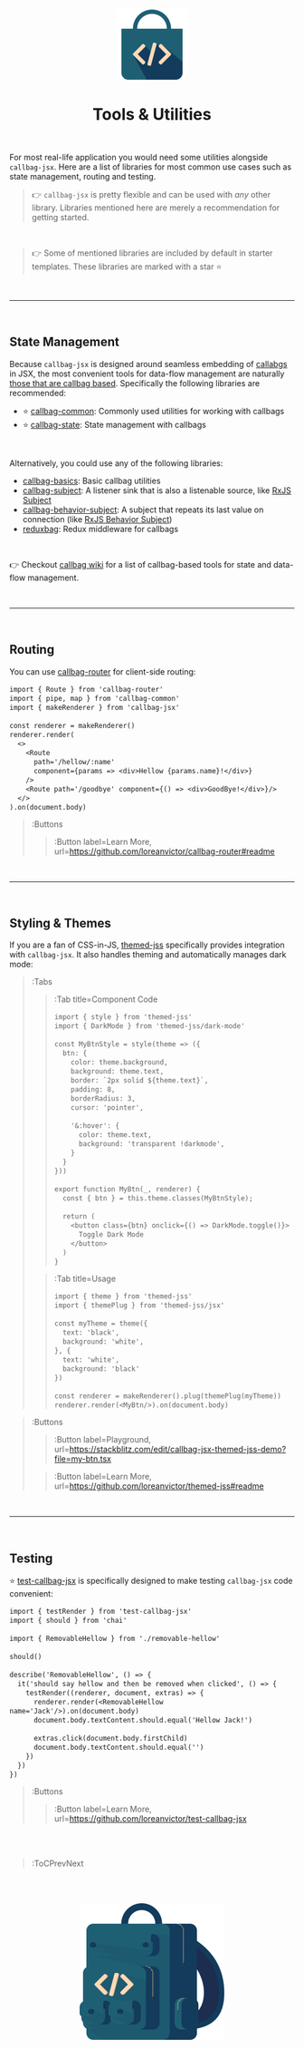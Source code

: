 <div align="center">
  <img src="/docs/assets/callbag-jsx.svg" width="128px"/>
  <h1>Tools & Utilities</h1>
</div>

<br>

For most real-life application you would need some utilities alongside `callbag-jsx`. Here are
a list of libraries for most common use cases such as state management, routing and testing.

> 👉 `callbag-jsx` is pretty flexible and can be used with _any_ other library. Libraries
> mentioned here are merely a recommendation for getting started.

<br>

> 👉 Some of mentioned libraries are included by default in starter templates. These libraries
> are marked with a star ⭐

<br>

---

<br>

## State Management

Because `callbag-jsx` is designed around seamless embedding of [callabgs](/reactivity/callbags) in JSX, the most
convenient tools for data-flow management are naturally [those that are callbag based](https://github.com/callbag/callbag/wiki).
Specifically the following libraries are recommended:

- ⭐ [callbag-common](https://github.com/loreanvictor/callbag-common): Commonly used utilities for working with callbags
- ⭐ [callbag-state](https://github.com/loreanvictor/callbag-state): State management with callbags

<br>

Alternatively, you could use any of the following libraries:

- [callbag-basics](https://github.com/staltz/callbag-basics):  Basic callbag utilities
- [callbag-subject](https://github.com/staltz/callbag-subject):
A listener sink that is also a listenable source, like [RxJS Subject](https://rxjs-dev.firebaseapp.com/guide/subject)
- [callbag-behavior-subject](https://github.com/zebulonj/callbag-behavior-subject):
A subject that repeats its last value on connection (like [RxJS Behavior Subject](https://www.learnrxjs.io/learn-rxjs/subjects/behaviorsubject))
- [reduxbag](https://github.com/jamesb3ll/reduxbag): Redux middleware for callbags


<br>

👉 Checkout [callbag wiki](https://github.com/callbag/callbag/wiki) for a list of callbag-based
tools for state and data-flow management.


<br>

---

<br>

## Routing

You can use [callbag-router](https://github.com/loreanvictor/callbag-router) for client-side routing:

```tsx
import { Route } from 'callbag-router'
import { pipe, map } from 'callbag-common'
import { makeRenderer } from 'callbag-jsx'

const renderer = makeRenderer()
renderer.render(
  <>
    <Route
      path='/hellow/:name'
      component={params => <div>Hellow {params.name}!</div>}
    />
    <Route path='/goodbye' component={() => <div>GoodBye!</div>}/>
  </>
).on(document.body)
```

> :Buttons
> > :Button label=Learn More, url=https://github.com/loreanvictor/callbag-router#readme

<br>

---

<br>

## Styling & Themes

If you are a fan of CSS-in-JS, [themed-jss](https://github.com/loreanvictor/themed-jss) specifically
provides integration with `callbag-jsx`. It also handles theming and automatically manages dark mode:

> :Tabs
> > :Tab title=Component Code
> > ```tsx | my-btn.tsx
> > import { style } from 'themed-jss'
> > import { DarkMode } from 'themed-jss/dark-mode'
> > 
> > const MyBtnStyle = style(theme => ({
> >   btn: {
> >     color: theme.background,
> >     background: theme.text,
> >     border: `2px solid ${theme.text}`,
> >     padding: 8,
> >     borderRadius: 3,
> >     cursor: 'pointer',
> > 
> >     '&:hover': {
> >       color: theme.text,
> >       background: 'transparent !darkmode',
> >     }
> >   }
> > }))
> > 
> > export function MyBtn(_, renderer) {
> >   const { btn } = this.theme.classes(MyBtnStyle);
> > 
> >   return (
> >     <button class={btn} onclick={() => DarkMode.toggle()}>
> >       Toggle Dark Mode
> >     </button>
> >   )
> > }
> > ```
>
> > :Tab title=Usage
> > ```tsx | index.tsx
> > import { theme } from 'themed-jss'
> > import { themePlug } from 'themed-jss/jsx'
> > 
> > const myTheme = theme({
> >   text: 'black',
> >   background: 'white',
> > }, {
> >   text: 'white',
> >   background: 'black'
> > })
> > 
> > const renderer = makeRenderer().plug(themePlug(myTheme))
> > renderer.render(<MyBtn/>).on(document.body)

> :Buttons
> > :Button label=Playground, url=https://stackblitz.com/edit/callbag-jsx-themed-jss-demo?file=my-btn.tsx
>
> > :Button label=Learn More, url=https://github.com/loreanvictor/themed-jss#readme

<br>

---

<br>

## Testing

⭐ [test-callbag-jsx](https://github.com/loreanvictor/test-callbag-jsx) is specifically designed to make
testing `callbag-jsx` code convenient:

```tsx
import { testRender } from 'test-callbag-jsx'
import { should } from 'chai'

import { RemovableHellow } from './removable-hellow'

should()

describe('RemovableHellow', () => {
  it('should say hellow and then be removed when clicked', () => {
    testRender((renderer, document, extras) => {
      renderer.render(<RemovableHellow name='Jack'/>).on(document.body)
      document.body.textContent.should.equal('Hellow Jack!')

      extras.click(document.body.firstChild)
      document.body.textContent.should.equal('')
    })
  })
})
```
> :Buttons
> > :Button label=Learn More, url=https://github.com/loreanvictor/test-callbag-jsx

<br><br>

> :ToCPrevNext

<br><br>

<div align="center">
  <img src="/docs/assets/callbag.svg" width="256px"/>
</div>